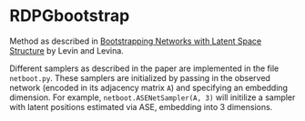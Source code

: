 # RDPGbootstrap
Method as described in <a href='https://arxiv.org/abs/1907.10821'>Bootstrapping Networks with Latent Space Structure</a> by Levin and Levina.

Different samplers as described in the paper are implemented in the file `netboot.py`. These samplers are initialized by passing in the observed network (encoded in its adjacency matrix `A`) and specifying an embedding dimension.
For example, `netboot.ASENetSampler(A, 3)` will initilize a sampler with latent positions estimated via ASE, embedding into 3 dimensions.

